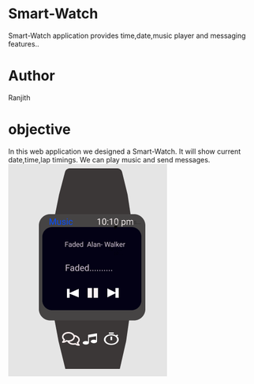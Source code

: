 # Smart-Watch
Smart-Watch application provides time,date,music player and messaging features..
# Author
Ranjith 
# objective
In this web application we designed a Smart-Watch. It will show current date,time,lap timings. We can play music and send messages.
![enter image description here](https://github.com/ranjithckumar/Smart-Watch/blob/master/img/Smart%20watch%20%282%29.png)
